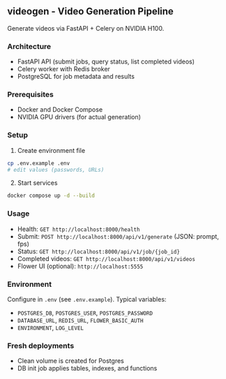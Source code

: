 ## videogen - Video Generation Pipeline

Generate videos via FastAPI + Celery on NVIDIA H100.

### Architecture
- FastAPI API (submit jobs, query status, list completed videos)
- Celery worker with Redis broker
- PostgreSQL for job metadata and results

### Prerequisites
- Docker and Docker Compose
- NVIDIA GPU drivers (for actual generation)

### Setup
1) Create environment file
```bash
cp .env.example .env
# edit values (passwords, URLs)
```

2) Start services
```bash
docker compose up -d --build
```

### Usage
- Health: `GET http://localhost:8000/health`
- Submit: `POST http://localhost:8000/api/v1/generate` (JSON: prompt, fps)
- Status: `GET http://localhost:8000/api/v1/job/{job_id}`
- Completed videos: `GET http://localhost:8000/api/v1/videos`
- Flower UI (optional): `http://localhost:5555`

### Environment
Configure in `.env` (see `.env.example`). Typical variables:
- `POSTGRES_DB`, `POSTGRES_USER`, `POSTGRES_PASSWORD`
- `DATABASE_URL`, `REDIS_URL`, `FLOWER_BASIC_AUTH`
- `ENVIRONMENT`, `LOG_LEVEL`

### Fresh deployments
- Clean volume is created for Postgres
- DB init job applies tables, indexes, and functions
